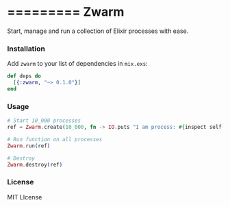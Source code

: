 =========
Zwarm
=========

Start, manage and run a collection of Elixir processes with ease.

### Installation

Add `zwarm` to your list of dependencies in `mix.exs`:

```elixir
def deps do
  [{:zwarm, "~> 0.1.0"}]
end
```


### Usage

```elixir
# Start 10_000 processes
ref = Zwarm.create(10_000, fn -> IO.puts "I am process: #{inspect self()}" end)

# Run function on all processes
Zwarm.run(ref)

# Destroy
Zwarm.destroy(ref)
```


### License

MIT LIcense
